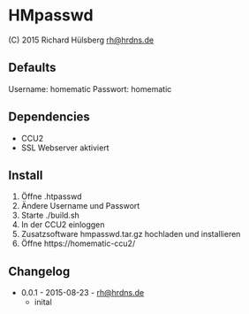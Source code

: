 HMpasswd
=======

  (C) 2015 Richard Hülsberg <rh@hrdns.de>

Defaults
--------
Username: homematic
Passwort: homematic

Dependencies
------------
* CCU2
* SSL Webserver aktiviert

Install
-------
1. Öffne .htpasswd
2. Ändere Username und Passwort
3. Starte ./build.sh
4. In der CCU2 einloggen
5. Zusatzsoftware hmpasswd.tar.gz hochladen und installieren
6. Öffne https://homematic-ccu2/

Changelog
---------
* 0.0.1 - 2015-08-23 - rh@hrdns.de
  - inital
